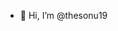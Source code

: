 - 👋 Hi, I’m @thesonu19

<!---
thesonu19/thesonu19 is a ✨ special ✨ repository because its `README.md` (this file) appears on your GitHub profile.
You can click the Preview link to take a look at your changes.
--->
